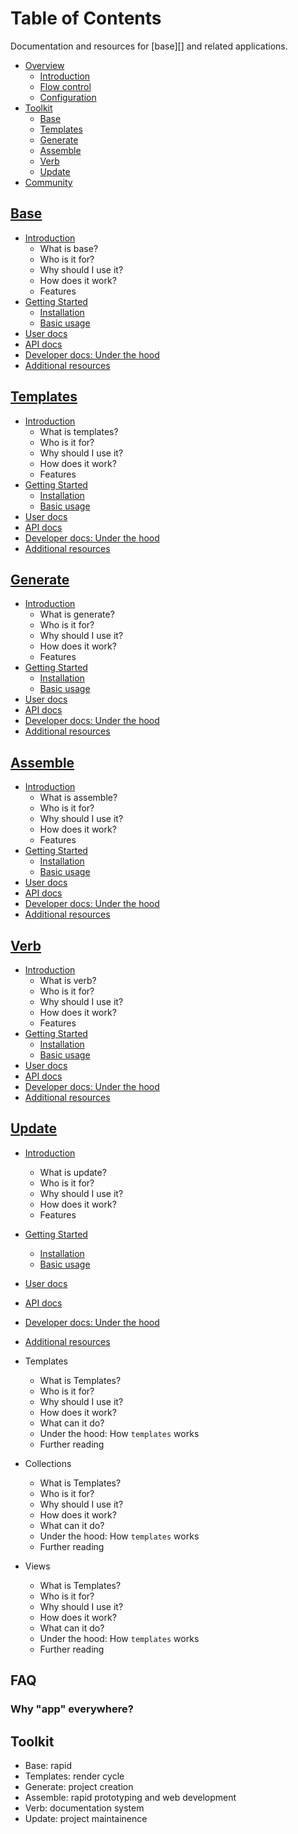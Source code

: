 # Table of Contents

Documentation and resources for [base][] and related applications.

* [Overview]()
  - [Introduction]()
  - [Flow control]()
  - [Configuration]()
* [Toolkit]()
  - [Base](#base)
  - [Templates](#templates)
  - [Generate](#generate)
  - [Assemble](#assemble)
  - [Verb](#verb)
  - [Update](#update)
* [Community]()

## [Base](/base)

* [Introduction](/base#introduction)
  - What is base?
  - Who is it for?
  - Why should I use it?
  - How does it work?
  - Features
* [Getting Started](/base/getting-started)
  - [Installation](/verb/getting-started#installation)
  - [Basic usage](/verb/getting-started#basic-usage)
* [User docs](/base/docs)
* [API docs](/base/api)
* [Developer docs: Under the hood](/base/developer)
* [Additional resources](/base/resources)

## [Templates](/templates)

* [Introduction](/templates#introduction)
  - What is templates?
  - Who is it for?
  - Why should I use it?
  - How does it work?
  - Features
* [Getting Started](/templates/getting-started)
  - [Installation](/verb/getting-started#installation)
  - [Basic usage](/verb/getting-started#basic-usage)
* [User docs](/templates/docs)
* [API docs](/templates/api)
* [Developer docs: Under the hood](/templates/developer)
* [Additional resources](/templates/resources)

## [Generate](/generate)

* [Introduction](/generate#introduction)
  - What is generate?
  - Who is it for?
  - Why should I use it?
  - How does it work?
  - Features
* [Getting Started](/generate/getting-started)
  - [Installation](/verb/getting-started#installation)
  - [Basic usage](/verb/getting-started#basic-usage)
* [User docs](/generate/docs)
* [API docs](/generate/api)
* [Developer docs: Under the hood](/generate/developer)
* [Additional resources](/generate/resources)

## [Assemble](/assemble)

* [Introduction](/assemble#introduction)
  - What is assemble?
  - Who is it for?
  - Why should I use it?
  - How does it work?
  - Features
* [Getting Started](/assemble/getting-started)
  - [Installation](/verb/getting-started#installation)
  - [Basic usage](/verb/getting-started#basic-usage)
* [User docs](/assemble/docs)
* [API docs](/assemble/api)
* [Developer docs: Under the hood](/assemble/developer)
* [Additional resources](/assemble/resources)

## [Verb](/verb)

* [Introduction](/verb#introduction)
  - What is verb?
  - Who is it for?
  - Why should I use it?
  - How does it work?
  - Features
* [Getting Started](/verb/getting-started)
  - [Installation](/verb/getting-started#installation)
  - [Basic usage](/verb/getting-started#basic-usage)
* [User docs](/verb/docs)
* [API docs](/verb/api)
* [Developer docs: Under the hood](/verb/developer)
* [Additional resources](/verb/resources)

## [Update](/update)

* [Introduction](/update#introduction)
  - What is update?
  - Who is it for?
  - Why should I use it?
  - How does it work?
  - Features
* [Getting Started](/update/getting-started)
  - [Installation](/verb/getting-started#installation)
  - [Basic usage](/verb/getting-started#basic-usage)
* [User docs](/update/docs)
* [API docs](/update/api)
* [Developer docs: Under the hood](/update/developer)
* [Additional resources](/update/resources)


* Templates
  - What is Templates?
  - Who is it for?
  - Why should I use it?
  - How does it work?
  - What can it do?
  - Under the hood: How `templates` works
  - Further reading
* Collections
  - What is Templates?
  - Who is it for?
  - Why should I use it?
  - How does it work?
  - What can it do?
  - Under the hood: How `templates` works
  - Further reading
* Views
  - What is Templates?
  - Who is it for?
  - Why should I use it?
  - How does it work?
  - What can it do?
  - Under the hood: How `templates` works
  - Further reading



## FAQ

### Why "app" everywhere?



## Toolkit

- Base: rapid
- Templates: render cycle
- Generate: project creation
- Assemble: rapid prototyping and web development
- Verb: documentation system
- Update: project maintainence
